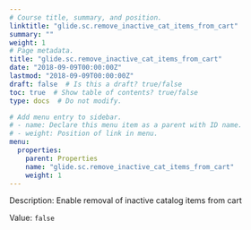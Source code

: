 ```yaml
---
# Course title, summary, and position.
linktitle: "glide.sc.remove_inactive_cat_items_from_cart"
summary: ""
weight: 1
# Page metadata.
title: "glide.sc.remove_inactive_cat_items_from_cart"
date: "2018-09-09T00:00:00Z"
lastmod: "2018-09-09T00:00:00Z"
draft: false  # Is this a draft? true/false
toc: true  # Show table of contents? true/false
type: docs  # Do not modify.

# Add menu entry to sidebar.
# - name: Declare this menu item as a parent with ID name.
# - weight: Position of link in menu.
menu:
  properties:
    parent: Properties
    name: "glide.sc.remove_inactive_cat_items_from_cart"
    weight: 1
---
```


Description: Enable removal of inactive catalog items from cart


Value: `false`